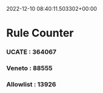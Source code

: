 2022-12-10 08:40:11.503302+00:00
# Rule Counter 
 ### UCATE : 364067

 ### Veneto : 88555

 ### Allowlist : 13926